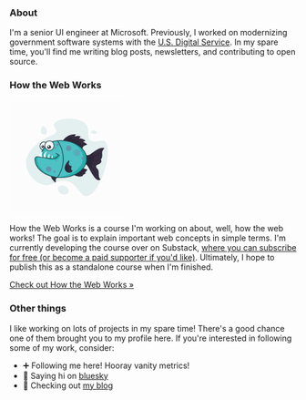 ### About

I'm a senior UI engineer at Microsoft. Previously, I worked on modernizing government software systems with the [U.S. Digital Service](https://usds.gov). In my spare time, you'll find me writing blog posts, newsletters, and contributing to open source.

### How the Web Works

<img width="200px" alt="pirahna" src="https://raw.githubusercontent.com/nas5w/nas5w/main/pirahna.png" />

How the Web Works is a course I'm working on about, well, how the web works! The goal is to explain important web concepts in simple terms. I'm currently developing the course over on Substack, [where you can subscribe for free (or become a paid supporter if you'd like)](https://howthewebworks.substack.com/). Ultimately, I hope to publish this as a standalone course when I'm finished.

[Check out How the Web Works &raquo;](https://howthewebworks.substack.com/)

### Other things

I like working on lots of projects in my spare time! There's a good chance one of them brought you to my profile here. If you're interested in following some of my work, consider:

- ➕ Following me here! Hooray vanity metrics!
- 👋 Saying hi on [bluesky](https://bsky.app/profile/nick.scialli.me)
- 📝 Checking out [my blog](https://nick.scialli.me)
